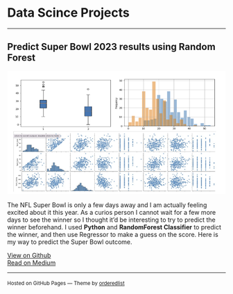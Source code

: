 # Data Scince Projects

---

## Predict Super Bowl 2023 results using Random Forest

<img src="images/Superbowl_img.png?raw=true">
<p>The NFL Super Bowl is only a few days away and I am actually feeling excited about it this year. As a curios person I cannot wait for a few more days to see the winner so I thought it’d be interesting to try to predict the winner beforehand. I used <b>Python</b> and <b>RandomForest Classifier</b> to predict the winner, and then use Regressor to make a guess on the score. Here is my way to predict the Super Bowl outcome.</p>

<p><a href="https://github.com/seemyon/superbowl2023_score_prediction">View on Github</a><br>
<a href="https://medium.com/@leontyev.s/predict-super-bowl-2023-results-using-python-3fa09f1ceeb4">Read on Medium</a></p>
<i class="fa-solid fa-user"></i>
<!-- uses solid style -->
<i class="fa-brands fa-github-square"></i>
<!-- uses brand style -->

---
<p><small>Hosted on GitHub Pages &mdash; Theme by <a href="https://github.com/orderedlist">orderedlist</a></small></p>
